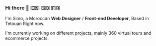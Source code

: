 ### Hi there 👋 🇪🇸 🇬🇧 🇫🇷

I'm Simo, a Moroccan **Web Designer** / **Front-end Developer**, Based in Tetouan Right now.

I'm currently working on different projects, mainly 360 virtual tours and ecommerce projects.

<!-- **bmsimo/bmsimo** is a ✨ _special_ ✨ repository because its `README.md` (this file) appears on your GitHub profile.

Here are some ideas to get you started:

- 🔭 I’m currently working on ...
- 🌱 I’m currently learning ...
- 👯 I’m looking to collaborate on ...
- 🤔 I’m looking for help with ...
- 💬 Ask me about ...
- 📫 How to reach me: ...
- 😄 Pronouns: ...
- ⚡ Fun fact: ...
 -->
